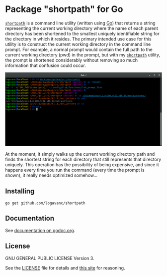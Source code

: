 <!---
[![GoDoc](https://godoc.org/github.com/logavanc/largs?status.svg)](https://godoc.org/github.com/logavanc/largs)
[![Build Status](https://travis-ci.org/logavanc/largs.svg?branch=master)](https://travis-ci.org/logavanc/largs)
[![Coverage Status](https://img.shields.io/coveralls/logavanc/largs.svg)](https://coveralls.io/r/logavanc/largs)
-->


Package "shortpath" for Go
======================

[`shortpath`](https://github.com/logavanc/shortpath) is a command line utility (written using [Go](http://golang.org)) that returns a string representing the current working directory where the name of each parent directory has been shortened to the smallest uniquely identifiable string for the directory in which it resides. The primary intended use case for this utility is to construct the current working directory in the command line prompt.  For example, a normal prompt would contain the full path to the current working directory (pwd) in the prompt, but with my [`shortpath`](https://github.com/logavanc/shortpath) utility, the prompt is shortened considerably without removing so much information that confusion could occur.

![The "shortpath" utility in use.](/images/example.png)


At the moment, it simply walks up the current working directory path and finds the shortest string for each directory that still represents that directory uniquely.  This operation has the possibility of being expensive, and since it happens every time you run the command (every time the prompt is shown), it really needs optimized somehow...

Installing
----------

    go get github.com/logavanc/shortpath

Documentation
-------------

See [documentation on godoc.org](https://godoc.org/github.com/logavanc/shortpath).

License
-------

GNU GENERAL PUBLIC LICENSE Version 3.

See the [LICENSE](LICENSE) file for details and
[this site](https://www.gnu.org/licenses/rms-why-gplv3.html) for reasoning.

